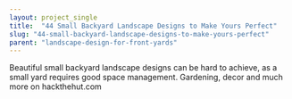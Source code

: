 ```yaml
---
layout: project_single
title:  "44 Small Backyard Landscape Designs to Make Yours Perfect"
slug: "44-small-backyard-landscape-designs-to-make-yours-perfect"
parent: "landscape-design-for-front-yards"
---
```

Beautiful small backyard landscape designs can be hard to achieve, as a small yard requires good space management. Gardening, decor and much more on hackthehut.com